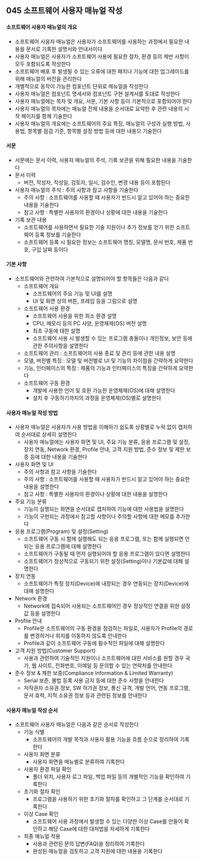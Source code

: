 ## 045 소프트웨어 사용자 매뉴얼 작성

#### 소프트웨어 사용자 매뉴얼의 개요

- 소프트웨어 사용자 매뉴얼은 사용자가 소프트웨어를 사용하는 과정에서 필요한 내용을 문서로 기록한 설명서와 안내서이다
- 사용자 매뉴얼은 사용자가 소프트웨어 사용에 필요한 절차, 환경 등의 제반 사항이 모두 포함되도록 작성한다
- 소프트웨어 배포 후 발생될 수 있는 오류에 대한 패치나 기능에 대한 업그레이드를 위해 매뉴얼의 버전을 관리한다
- 개별적으로 동작이 가능한 컴포넌트 단위로 매뉴얼을 작성한다
- 사용자 매뉴얼은 컴포넌트 명세서와 컴포넌트 구현 설계서를 토대로 작성한다
- 사용자 매뉴얼에는 목차 및 개요, 서문, 기본 사항 등이 기본적으로 포함되어야 한다
- 사용자 매뉴얼의 목차에는 매뉴얼 전체 내용을 순서대로 요약한 후 관련 내용의 시작 페이지를 함께 기술한다
- 사용자 매뉴얼의 개요에는 소프트웨어의 주요 특징, 매뉴얼의 구성과 실행 방법, 사용법, 항목별 점검 기준, 항목별 설정 방법 등에 대한 내용으 기술한다



#### 서문

- 서문에는 문서 이력, 사용자 매뉴얼의 주석, 기록 보관을 위해 필요한 내용을 기술한다
- 문서 이력
  - 버전, 작성자, 작성일, 검토자, 일시, 검수인, 변경 내용 등이 포함된다
- 사용자 매뉴얼의 주석 : 주의 사항과 참고 사항을 기술한다
  - 주의 사항 : 소프트웨어를 사용할 때 사용자가 반드시 알고 있어야 하는 중요한 내용을 기술한다
  - 참고 사항 : 특별한 사용자의 환경이나 상황에 대한 내용을 기술한다
- 기록 보관 내용
  - 소프트웨어를 사용하면서 필요한 기술 지원이나 추가 정보를 얻기 위한 소프트웨어 등록 정보를 기술한다
  - 소프트웨어 등록 시 필요한 정보는 소프트웨어 명칭, 모델명, 문서 번호, 제품 번호, 구입 날짜 등이다



#### 기본 사항

- 소프트웨어와 관련하여 기본적으로 설명되어야 할 항목들은 다음과 같다
  - 소프트웨어 개요
    - 소프트웨어의 주요 기능 및 UI를 설명
    - UI 및 화면 상의 버튼, 프레임 등을 그림으로 설명
  - 소프트웨어 사용 환경
    - 소프트웨어 사용을 위한 최소 환경 설명
    - CPU, 메모리 등의 PC 사양, 운영체제(OS) 버전 설명
    - 최초 구동에 대한 설명
    - 소프트웨어 사용 시 발생할 수 있는 프로그램 충돌이나 개인정보, 보안 등에 관한 주의사항을 설명한다
  - 소프트웨어 관리 : 소프트웨어의 사용 종료 및 관리 등에 관한 내용 설명
  - 모델, 버전별 특징 : 모델 및 버전별로 UI 및 기능의 차이점을 간략하게 요약한다
  - 기능, 인터페이스의 특징 : 제품의 기능과 인터페이스의 특징을 간략하게 요약한다
  - 소프트웨어 구동 환경
    - 개발에 사용한 언어 및 호환 가능한 운영체제(OS)에 대해 설명한다
    - 설치 후 구동하기까지의 과정을 운영체제(OS)별로 설명한다



#### 사용자 매뉴얼 작성 방법

- 사용자 매뉴얼은 사용자가 사용 방법을 이해하기 쉽도록 상황별로 누락 없이 캡처하여 순서대로 상세히 설명한다
  - 사용자 매뉴얼에는 사용자 화면 및 UI, 주요 기능 분류, 응용 프로그램 및 설정, 장치 연동, Network 환경, Profile 안내, 고객 지원 방법, 준수 정보 및 제한 보증 등에 대한 내용을 기술한다
- 사용자 화면 및 UI
  - 주의 사항과 참고 사항을 기술한다
  - 주의 사항 : 소프트웨어를 사용할 때 사용자가 반드시 알고 있어야 하는 중요한 내용을 설명한다
  - 참고 사항 : 특별한 사용자의 환경이나 상황에 대한 내용을 설명한다
- 주요 기능 분류
  - 기능이 실행되는 화면을 순서대로 캡처하여 기능에 대한 사용법을 설명한다
  - 기능이 구현되는 과정에서 참고할 사항이나 주의할 사항에 대한 메모를 추가한다
- 응용 프로그램(Program) 및 설정(Setting)
  - 소프트웨어 구동 시 함께 실행해도 되는 응용 프로그램, 또는 함께 실행되면 안 되는 응용 프로그램에 대해 설명한다
  - 소프트웨어가 구동될 때 먼저 실행되어야 할 응용 프로그램이 있다면 설명한다
  - 소프트웨어가 정상적으로 구동되기 위한 설정(Setting)이나 기본값에 대해 설명한다
- 장치 연동
  - 소프트웨어가 특정 장치(Device)에 내장되는 경우 연동되는 장치(Device)에 대해 설명한다
- Network 환경
  - Network에 접속되어 사용되는 소프트웨어인 경우 정상적인 연결을 위한 설정값 등을 설명한다
- Profile 안내
  - Profile은 소프트웨어의 구동 환경을 점검하는 파일로, 사용자가 Profile의 경로를 변경하거나 위치를 이동하지 않도록 안내한다
  - Profile과 같이 소프트웨어 구동에 필수적인 파일에 대해 설명한다
- 고객 지원 방법(Customer Support)
  - 사용과 관련하여 기술적인 지원이나 소프트웨어에 대한 서비스를 원할 경우 국가, 웹 사이트, 전화번호, 이메일 등 문의할 수 있는 연락처를 안내한다
- 준수 정보 & 제한 보증(Compliance Information & Limited Warranty)
  - Serial 보존, 불법 등록 사용 금지 등에 대한 준수 사항을 안내한다
  - 저작권자 소유권 정보, SW 허가권 정보, 통신 규격, 개발 언어, 연동 프로그램, 문서 효력, 지적 소유권 정보 등과 관련된 정보를 안내한다



#### 사용자 매뉴얼 작성 순서

- 소프트웨어 사용자 매뉴얼은 다음과 같은 순서로 작성한다
  - 기능 식별
    - 소프트웨어의 개발 목적과 사용자 활용 기능을 흐름 순으로 정리하여 기록한다
  - 사용자 화면 분류
    - 사용자 화면을 메뉴별로 분류하여 기록한다
  - 사용자 환경 파일 확인
    - 폴더 위치, 사용자 로그 파일, 백업 파일 등의 개별적인 기능을 확인하여 기록한다
  - 초기화 절차 확인
    - 프로그램을 사용하기 위한 초기화 절차를 확인하고 그 단계를 순서대로 기록한다
  - 이상 Case 확인
    - 소프트웨어 사용 과정에서 발생할 수 있는 다양한 이상 Case를 만들어 확인하고 해당 Case에 대한 대처법을 자세하게 기록한다
  - 최종 매뉴얼 적용
    - 사용과 관련된 문의 답변(FAQ)을 정리하여 기록한다
    - 완성된 매뉴얼을 검토하고 고객 지원에 대한 내용을 기록한다